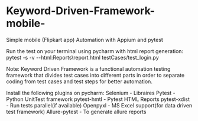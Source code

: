 # Keyword-Driven-Framework-mobile-
Simple mobile (Flipkart app) Automation with Appium and pytest 

Run the test on your terminal using pycharm with html report generation:
pytest -s -v --html:Reports\report.html testCases/test_login.py

Note: Keyword Driven Framework is a functional automation testing framework that divides test cases 
into different parts in order to separate coding from test cases and test steps for better automation.

Install the following plugins on pycharm:
Selenium - Libraires
Pytest - Python UnitTest framework
pytest-hmtl - Pytest HTML Reports 
pytest-xdist - Run tests parallel(if available)
Openpyxl - MS Excel support(for data driven test framework)
Allure-pytest - To generate allure reports 
